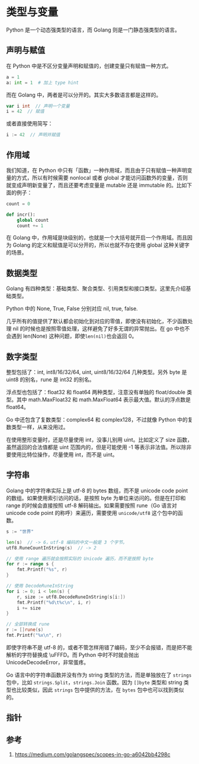 # 类型与变量

<!--
ID: 866fba1f-205c-4218-bdea-46e3866fc6a3
Status: draft
Date: 2019-11-25T00:00:00
Modified: 2020-05-28T14:09:32
wp_id: 1132
-->

Python 是一个动态强类型的语言，而 Golang 则是一门静态强类型的语言。

## 声明与赋值

在 Python 中是不区分变量声明和赋值的，创建变量只有赋值一种方式。

```py
a = 1
a: int = 1  # 加上 type hint
```

而在 Golang 中，两者是可以分开的。其实大多数语言都是这样的。

```go
var i int  // 声明一个变量
i = 42  // 赋值
```

或者直接使用简写：

```go
i := 42  // 声明并赋值
```

## 作用域

我们知道，在 Python 中只有「函数」一种作用域，而且由于只有赋值一种声明变量的方式，所以有时候需要 nonlocal 或者 global 才能访问函数外的变量，否则就变成声明新变量了，而且还要考虑变量是 mutable 还是 immutable 的。比如下面的例子：

```py
count = 0

def incr():
    global count
    count += 1
```

在 Golang 中，作用域是块级别的，也就是一个大括号就开启一个作用域。而且因为 Golang 的定义和赋值是可以分开的，所以也就不存在使用 global 这种关键字的场景。

## 数据类型

Golang 有四种类型：基础类型、聚合类型、引用类型和接口类型。这里先介绍基础类型。

Python 中的 None, True, False 分别对应 nil, true, false.

几乎所有的值提供了默认都会初始化到对应的零值，即使没有初始化，不少函数处理 nil 的时候也是按照零值处理，这样避免了好多无谓的异常抛出。在 go 中也不会遇到 len(None) 这种问题，即使`len(nil)`也会返回 0。

## 数字类型

整型包括了：int, int8/16/32/64, uint, uint8/16/32/64 几种类型。另外 byte 是 uint8 的别名，rune 是 int32 的别名。

浮点型也包括了：float32 和 float64 两种类型，注意没有单独的 float/double 类型。其中 math.MaxFloat32 和 math.MaxFloat64 表示最大值。默认的浮点数是 float64。

Go 中还包含了复数类型：complex64 和 complex128，不过就像 Python 中的复数类型一样，从来没用过。

在使用整形变量时，还是尽量使用 int，没事儿别用 uint。比如定义了 size 函数，虽然返回的合法值都是 uint 范围内的，但是可能使用 -1 等表示非法值。所以除非要使用比特位操作，尽量使用 int，而不是 uint。

## 字符串

Golang 中的字符串实际上是 utf-8 的 bytes 数组，而不是 unicode code point 的数组。如果使用索引访问的话，是按照 byte 为单位来访问的。但是在打印和 range 的时候会直接按照 utf-8 解码输出。如果需要按照 rune（Go 语言对 unicode code point 的称呼）来遍历，需要使用 `unicode/utf8` 这个包中的函数。

```go
s := "世界"

len(s)  // -> 6，utf-8 编码的中文一般是 3 个字节。
utf8.RuneCountInString(s)  // -> 2

// 使用 range 遍历就会按照实际的 Unicode 遍历，而不是按照 byte
for r := range s {
    fmt.Printf("%s", r)
}

// 使用 DecodeRuneInString
for i := 0; i < len(s) {
    r, size := utf8.DecodeRuneInString(s[i:])
    fmt.Printf("%d\t%c\n", i, r)
    i += size
}

// 全部转换成 rune
r := []rune(s)
fmt.Printf("%x\n", r)
```

即使字符串不是 utf-8 的，或者不管怎样用错了编码，至少不会报错，而是把不能解析的字符替换成 \uFFFD。而 Python 中时不时就会抛出 UnicodeDecodeError，非常蛋疼。

Go 语言中的字符串函数并没有作为 string 类型的方法，而是单独放在了 `strings` 包中，比如 `strings.Split`，`strings.Join` 函数。因为 `[]byte` 类型和 string 类型也比较类似，因此 `strings` 包中提供的方法，在 `bytes` 包中也可以找到类似的。

## 指针



## 参考

1. https://medium.com/golangspec/scopes-in-go-a6042bb4298c
